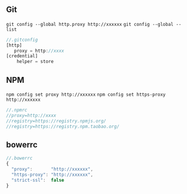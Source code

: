 ## Git

`git config --global http.proxy http://xxxxxx`
`git config --global --list`

```js
//.gitconfig
[http]
   proxy = http://xxxx
[credential]        
    helper = store 
```

## NPM

`npm config set proxy http://xxxxxx`
`npm config set https-proxy http://xxxxxx`

```js
//.npmrc
//proxy=http://xxxx
//registry=https://registry.npmjs.org/
//registry=https://registry.npm.taobao.org/
```

## bowerrc

```js
//.bowerrc
{
  "proxy":       "http://xxxxxx",
  "https-proxy": "http://xxxxxx",
  "strict-ssl":  false
}
```